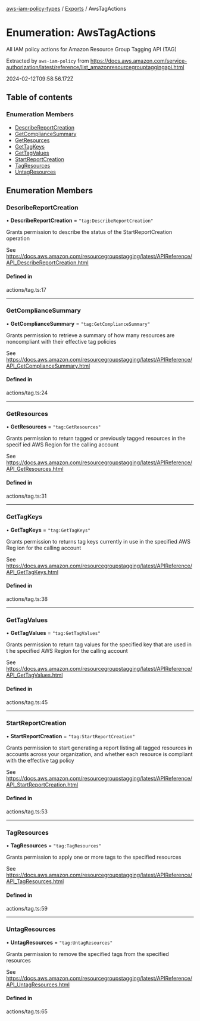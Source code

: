 [aws-iam-policy-types](../README.md) / [Exports](../modules.md) / AwsTagActions

# Enumeration: AwsTagActions

All IAM policy actions for Amazon Resource Group Tagging API (TAG)

Extracted by `aws-iam-policy` from
https://docs.aws.amazon.com/service-authorization/latest/reference/list_amazonresourcegrouptaggingapi.html

2024-02-12T09:58:56.172Z

## Table of contents

### Enumeration Members

- [DescribeReportCreation](AwsTagActions.md#describereportcreation)
- [GetComplianceSummary](AwsTagActions.md#getcompliancesummary)
- [GetResources](AwsTagActions.md#getresources)
- [GetTagKeys](AwsTagActions.md#gettagkeys)
- [GetTagValues](AwsTagActions.md#gettagvalues)
- [StartReportCreation](AwsTagActions.md#startreportcreation)
- [TagResources](AwsTagActions.md#tagresources)
- [UntagResources](AwsTagActions.md#untagresources)

## Enumeration Members

### DescribeReportCreation

• **DescribeReportCreation** = ``"tag:DescribeReportCreation"``

Grants permission to describe the status of the StartReportCreation operation

See https://docs.aws.amazon.com/resourcegroupstagging/latest/APIReference/API_DescribeReportCreation.html

#### Defined in

actions/tag.ts:17

___

### GetComplianceSummary

• **GetComplianceSummary** = ``"tag:GetComplianceSummary"``

Grants permission to retrieve a summary of how many resources are noncompliant
with their effective tag policies

See https://docs.aws.amazon.com/resourcegroupstagging/latest/APIReference/API_GetComplianceSummary.html

#### Defined in

actions/tag.ts:24

___

### GetResources

• **GetResources** = ``"tag:GetResources"``

Grants permission to return tagged or previously tagged resources in the specif
ied AWS Region for the calling account

See https://docs.aws.amazon.com/resourcegroupstagging/latest/APIReference/API_GetResources.html

#### Defined in

actions/tag.ts:31

___

### GetTagKeys

• **GetTagKeys** = ``"tag:GetTagKeys"``

Grants permission to returns tag keys currently in use in the specified AWS Reg
ion for the calling account

See https://docs.aws.amazon.com/resourcegroupstagging/latest/APIReference/API_GetTagKeys.html

#### Defined in

actions/tag.ts:38

___

### GetTagValues

• **GetTagValues** = ``"tag:GetTagValues"``

Grants permission to return tag values for the specified key that are used in t
he specified AWS Region for the calling account

See https://docs.aws.amazon.com/resourcegroupstagging/latest/APIReference/API_GetTagValues.html

#### Defined in

actions/tag.ts:45

___

### StartReportCreation

• **StartReportCreation** = ``"tag:StartReportCreation"``

Grants permission to start generating a report listing all tagged resources in
accounts across your organization, and whether each resource is compliant with
the effective tag policy

See https://docs.aws.amazon.com/resourcegroupstagging/latest/APIReference/API_StartReportCreation.html

#### Defined in

actions/tag.ts:53

___

### TagResources

• **TagResources** = ``"tag:TagResources"``

Grants permission to apply one or more tags to the specified resources

See https://docs.aws.amazon.com/resourcegroupstagging/latest/APIReference/API_TagResources.html

#### Defined in

actions/tag.ts:59

___

### UntagResources

• **UntagResources** = ``"tag:UntagResources"``

Grants permission to remove the specified tags from the specified resources

See https://docs.aws.amazon.com/resourcegroupstagging/latest/APIReference/API_UntagResources.html

#### Defined in

actions/tag.ts:65

